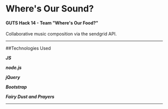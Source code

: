 # Where's Our Sound?

#### GUTS Hack 14 - Team "Where's Our Food?"

Collaborative music composition via the sendgrid API.

----

##Technologies Used

***JS***

***node.js***

***jQuery***

***Bootstrap***

***Fairy Dust and Prayers***

******
